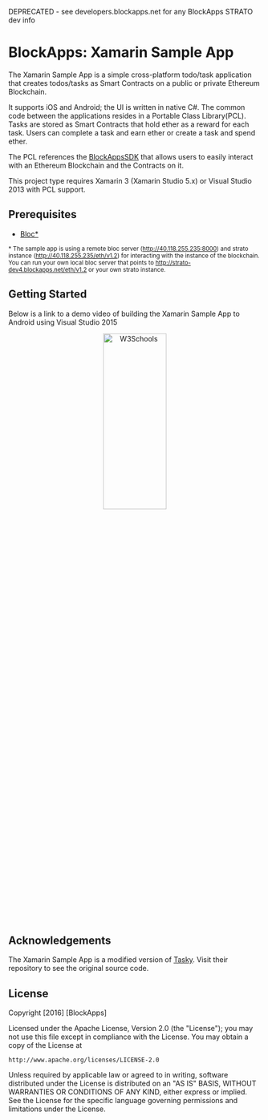 DEPRECATED - see developers.blockapps.net for any BlockApps STRATO dev info

# BlockApps: Xamarin Sample App

The Xamarin Sample App is a simple cross-platform todo/task application that
creates todos/tasks as Smart Contracts on a public or private Ethereum
Blockchain.

It supports iOS and Android; the UI is written in native C#. The common code
between the applications resides in a Portable Class Library(PCL). Tasks are
stored as Smart Contracts that hold ether as a reward for each task. Users can
complete a task and earn ether or create a task and spend ether.

The PCL references the [BlockAppsSDK](https://github.com/blockapps/xamarin-sdk)
that allows users to easily interact with an Ethereum Blockchain and the
Contracts on it.

This project type requires Xamarin 3 (Xamarin Studio 5.x) or Visual Studio 2013
with PCL support.

## Prerequisites
* [Bloc*](https://github.com/blockapps/bloc)

<sub>* The sample app is using a remote bloc server (http://40.118.255.235:8000) and strato instance (http://40.118.255.235/eth/v1.2)  for interacting with the instance of the blockchain. You can run your own local bloc server that points to http://strato-dev4.blockapps.net/eth/v1.2 or your own strato instance. </sub>

## Getting Started

Below is a link to a demo video of building the Xamarin Sample App to Android
using Visual Studio 2015

<p align="center">
<a href="https://www.youtube.com/watch?v=xEMApEug2do">
<img border="0" alt="W3Schools" src="https://img.youtube.com/vi/xEMApEug2do/0.jpg" width="50%" height="30%">
</a>
</p>

## Acknowledgements
The Xamarin Sample App is a modified version of
[Tasky](https://github.com/xamarin/mobile-samples/tree/master/TaskyPortable).
Visit their repository to see the original source code.

## License
Copyright [2016] [BlockApps]

Licensed under the Apache License, Version 2.0 (the "License");
you may not use this file except in compliance with the License.
You may obtain a copy of the License at

    http://www.apache.org/licenses/LICENSE-2.0

Unless required by applicable law or agreed to in writing, software
distributed under the License is distributed on an "AS IS" BASIS,
WITHOUT WARRANTIES OR CONDITIONS OF ANY KIND, either express or implied.
See the License for the specific language governing permissions and
limitations under the License.
